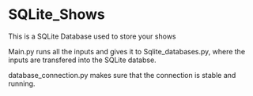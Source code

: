# SQLite_Shows

This is a SQLite Database used to store your shows

Main.py runs all the inputs and gives it to Sqlite_databases.py, where the inputs are transfered into the SQLite databse. 

database_connection.py makes sure that the connection is stable and running. 
